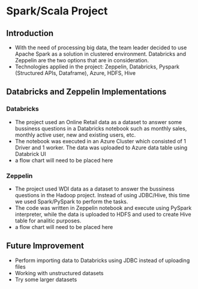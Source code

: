 # Spark/Scala Project
## Introduction
- With the need of processing big data, the team leader decided to use Apache Spark as a solution in clustered environment. Databricks and Zeppelin are the two options that are in consideration. 
- Technologies applied in the project: Zeppelin, Databricks, Pyspark (Structured APIs, Dataframe), Azure, HDFS, Hive

## Databricks and Zeppelin Implementations
### Databricks
- The project used an Online Retail data as a dataset to answer some bussiness questions in a Databricks notebook such as monthly sales, monthly active user, new and existing users, etc.  
- The notebook was executed in an Azure Cluster which consisted of 1 Driver and 1 worker. The data was uploaded to Azure data table using Databrick UI
- a flow chart will need to be placed here

### Zeppelin
- The project used WDI data as a dataset to answer the bussiness questions in the Hadoop project. Instead of using JDBC/Hive, this time we used Spark/PySpark to perform the tasks.
- The code was written in Zeppelin notebook and execute using PySpark interpreter, while the data is uploaded to HDFS and used to create Hive table for analitic purposes.
- a flow chart will need to be placed here 

## Future Improvement
- Perform importing data to Databricks using JDBC instead of uploading files
- Working with unstructured datasets
- Try some larger datasets
